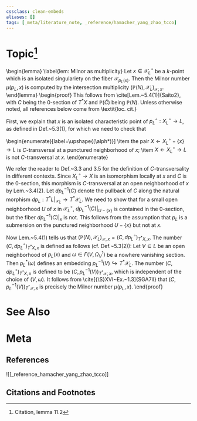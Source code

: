 ```yaml
---
cssclass: clean-embeds
aliases: []
tags: [_meta/literature_note, _reference/hamacher_yang_zhao_tcco]
---
```

# Topic[^1]
\begin{lemma}
\label{lem: Milnor as multiplicity}
Let $x \in \mathcal{X}_L^\circ$ be a $k$-point which is an isolated singulariety on the fiber $\mathcal{X}_{p_L(x)}$. Then the Milnor number $\mu(p_L, x)$ is computed by the intersection multiplicity $(\mathbb{P}(N), \mathcal{X}_L)_{\mathcal{X}, x}$. 
\end{lemma}
\begin{proof}
This follows from \cite[Lem.~5.4(1)]{Saito2}, with $C$ being the $0$-section of $T^* X$ and $\mathbb{P}(\widetilde{C})$ being $\mathbb{P}(N)$. Unless otherwise noted, all references below come from \textit{loc. cit.} 

First, we explain that $x$ is an isolated characteristic point of $p_L^\circ : X_L^\circ \to L$, as defined in Def.~5.3(1), for which we need to check that 

\begin{enumerate}[label=\upshape{(\alph*)}]
    \item the pair $X \leftarrow X_L^\circ - \{ x \} \to L$ is $C$-transversal at a punctured neighborhood of $x$; 
    \item $X \leftarrow X_L^\circ \to L$ is not $C$-transversal at $x$.
\end{enumerate}

We refer the reader to Def.~3.3 and 3.5 for the definition of $C$-transversality in different contexts. Since $X^\circ_L \to X$ is an isomorphism locally at $x$ and $C$ is the $0$-section, this morphism is $C$-transversal at an open neighborhood of $x$ by Lem.~3.4(2). Let $dp_L^{-1}(C)$ denote the pullback of $C$ along the natural morphism $dp_L : T^* L|_{\mathcal{X}_L} \to T^* \mathcal{X}_L$. We need to show that for a small open neighborhood $U$ of $x$ in $\mathcal{X}^\circ_L$, $dp_L^{-1}(C)|_{U - \{ x \}}$ is contained in the $0$-section, but the fiber $dp_L^{-1}(C)|_{x}$ is not. This follows from the assumption that $p_L$ is a submersion on the punctured neighborhood $U - \{ x \}$ but not at $x$. 

Now Lem.~5.4(1) tells us that $(\mathbb{P}(N), \mathcal{X}_L)_{\mathcal{X}, x} = (C, dp_L^\circ)_{T^* X, x}$. The number $(C, dp_L^\circ)_{T^* X, x}$ is defined as follows (cf. Def.~5.3(2)): Let $V \subseteq L$ be an open neighborhood of $p_L(x)$ and $\omega \in \Gamma(V, \Omega^1_V)$ be a nowhere vanishing section. Then $p_L^*(\omega)$ defines an embedding $p_L^{-1}(V) \hookrightarrow T^* \mathcal{X}_L$. The number $(C, dp_L^\circ)_{T^* X, x}$ is defined to be $(C, p_L^{-1}(V))_{T^* \mathcal{X}, x}$, which is independent of the choice of $(V, \omega)$. It follows from \cite[{\S}XVI~Ex.~1.3]{SGA7II} that $(C, p_L^{-1}(V))_{T^* \mathcal{X}, x}$ is precisely the Milnor number $\mu(p_L, x)$.
\end{proof}

# See Also

# Meta
## References
![[_reference_hamacher_yang_zhao_tcco]]


## Citations and Footnotes
[^1]: Citation, lemma 11.2